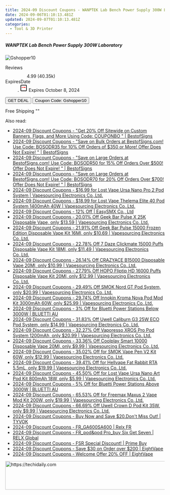 ```yaml
---
title: 2024-09 Discount Coupons - WANPTEK Lab Bench Power Supply 300W Laboratory | Gshopper
date: 2024-09-06T01:10:13.481Z
updated: 2024-09-07T01:10:13.481Z
categories:
  - Tool & 3D Printer
---
```



<div class="max-w-4xl mx-auto grid grid-cols-1 lg:max-w-5xl lg:gap-x-20 lg:grid-cols-2">
  <div class="relative p-3 col-start-1 row-start-1 flex flex-col-reverse rounded-lg bg-gradient-to-t from-black/75 via-black/0 sm:bg-none sm:row-start-2 sm:p-0 lg:row-start-1">
    <h5 class="mt-1 text-lg font-semibold text-white sm:text-slate-900 md:text-2xl dark:sm:text-white">WANPTEK Lab Bench Power Supply 300W Laboratory</h5>
  </div>
  
  <div class="col-start-1 col-end-3 row-start-1 grid gap-4 sm:mb-6 sm:grid-cols-4 lg:col-start-2 lg:row-span-6 lg:row-end-6 lg:mb-0 lg:gap-6">
      <img src="&quot;&quot;" onClick="javascript:window.open(decodeURIComponent('%22https%3A%2F%2Fwww.shareasale.com%2Fu.cfm%3Fd%3D1118475%26m%3D97331%26u%3D4338022%22'), '_blank');void(0);" alt="Gshopper10" class="h-60 w-full rounded-lg object-cover sm:col-span-2 sm:h-52 lg:col-span-full" loading="lazy" />
    
  </div>
  <dl class="row-start-2 mt-4 flex items-center text-xs font-medium sm:row-start-3 sm:mt-1 md:mt-2.5 lg:row-start-2">
    <dt class="sr-only">Reviews</dt>
    <dd class="flex items-center text-indigo-600 dark:text-indigo-400">
      <svg width="24" height="24" fill="none" aria-hidden="true" class="mr-1 stroke-current dark:stroke-indigo-500">
        <path d="m12 5 2 5h5l-4 4 2.103 5L12 16l-5.103 3L9 14l-4-4h5l2-5Z" stroke-width="2" stroke-linecap="round" stroke-linejoin="round" />
      </svg>
      <span>4.99 <span class="font-normal text-slate-400">(40.35k)</span></span>
    </dd>
    <dt class="sr-only">ExpiresDate</dt>
    <dd class="flex items-center">
      <svg width="2" height="2" aria-hidden="true" fill="currentColor" class="mx-3 text-slate-300">
        <circle cx="1" cy="1" r="1" />
      </svg>
      <svg width="24" height="24" viewBox="0 0 24 24" fill="none" stroke="currentColor" stroke-width="2">
        <rect x="3" y="3" width="18" height="18" rx="2" fill="#fff" />
        <path d="M6 10L18 10" stroke="red" stroke-width="2" fill="none" />
        <path d="M10 6L10 18" stroke="#fff" stroke-width="2" fill="none" />
      </svg>
      Expires October 8, 2024    </dd>
  </dl>
  <div class="col-start-1 row-start-3 mt-4 self-center sm:col-start-2 sm:row-span-2 sm:row-start-2 sm:mt-0 lg:col-start-1 lg:row-start-3 lg:row-end-4 lg:mt-6">
    <button type="button" onClick="javascript:window.open(decodeURIComponent('%22https%3A%2F%2Fwww.shareasale.com%2Fu.cfm%3Fd%3D1118475%26m%3D97331%26u%3D4338022%22'), '_blank');void(0);" class="rounded-lg bg-red-600 px-3 py-2 text-sm font-medium leading-6 text-white">GET DEAL</button>
    <button type="button" onClick="javascript:window.open(decodeURIComponent('%22https%3A%2F%2Fwww.shareasale.com%2Fu.cfm%3Fd%3D1118475%26m%3D97331%26u%3D4338022%22'), '_blank');void(0);" class="border-dashed border-2 border-indigo-600 bg-green-100 text-sm leading-6 font-medium py-2 px-3 rounded-lg">Coupon Code: Gshopper10</button>
  </div>
  <p class="col-start-1 mt-4 text-sm leading-6 sm:col-span-2 lg:col-span-1 lg:row-start-4 lg:mt-6 dark:text-slate-400">
    Free Shipping 
""  </p>
</div>
<span class="atpl-alsoreadstyle">Also read:</span>
<div><ul>
<li><a href="https://coupons.techidaily.com/coupon-1088225-share-63219-sale/"><u>2024-09 Discount Coupons - "Get 20% Off Sitewide on Custom Banners, Flags, and More Using Code: COUPONBO " | BestofSigns</u></a></li>
<li><a href="https://coupons.techidaily.com/coupon-751252-share-63219-sale/"><u>2024-09 Discount Coupons - "Save on Bulk Orders at BestofSigns.com! Use Code: BOSODR35 for 10% Off Orders of $350 or More! Offer Does Not Expire! " | BestofSigns</u></a></li>
<li><a href="https://coupons.techidaily.com/coupon-751253-share-63219-sale/"><u>2024-09 Discount Coupons - "Save on Large Orders at BestofSigns.com! Use Code: BOSODR50 for 15% Off Orders Over $500! Offer Does Not Expire! " | BestofSigns</u></a></li>
<li><a href="https://coupons.techidaily.com/coupon-751254-share-63219-sale/"><u>2024-09 Discount Coupons - "Save on Large Orders at BestofSigns.com! Use Code: BOSODR70 for 20% Off Orders Over $700! Offer Does Not Expire! " | BestofSigns</u></a></li>
<li><a href="https://coupons.techidaily.com/coupon-1113757-share-90958-sale/"><u>2024-09 Discount Coupons - $16.99 for Lost Vape Ursa Nano Pro 2 Pod System | Vapesourcing Electronics Co.,Ltd.</u></a></li>
<li><a href="https://coupons.techidaily.com/coupon-1113756-share-90958-sale/"><u>2024-09 Discount Coupons - $18.99 for Lost Vape Thelema Elite 40 Pod System 1400mAh 40W | Vapesourcing Electronics Co.,Ltd.</u></a></li>
<li><a href="https://coupons.techidaily.com/coupon-1106031-share-81748-sale/"><u>2024-09 Discount Coupons - 12% Off | EasySMX Co., Ltd</u></a></li>
<li><a href="https://coupons.techidaily.com/coupon-1114243-share-90958-sale/"><u>2024-09 Discount Coupons - 20.01% Off Geek Bar Pulse X 25K Disposable Vape, only $13.59 | Vapesourcing Electronics Co.,Ltd.</u></a></li>
<li><a href="https://coupons.techidaily.com/coupon-1114245-share-90958-sale/"><u>2024-09 Discount Coupons - 21.91% Off Geek Bar Pulse 15000 Frozen Edition Disposable Vape Kit 16Ml, only $10.69 | Vapesourcing Electronics Co.,Ltd.</u></a></li>
<li><a href="https://coupons.techidaily.com/coupon-1100388-share-90958-sale/"><u>2024-09 Discount Coupons - 22.78% Off 7 Daze Clickmate 15000 Puffs Disposable Vape Kit 18Ml, only $11.49 | Vapesourcing Electronics Co.,Ltd.</u></a></li>
<li><a href="https://coupons.techidaily.com/coupon-1080875-share-90958-sale/"><u>2024-09 Discount Coupons - 26.14% Off CRAZYACE B15000 Disposable Vape 20Ml, only $10.99 | Vapesourcing Electronics Co.,Ltd.</u></a></li>
<li><a href="https://coupons.techidaily.com/coupon-1113417-share-90958-sale/"><u>2024-09 Discount Coupons - 27.79% Off HOPO Fliptip HD 16000 Puffs Disposable Vape Kit 20Ml, only $12.99 | Vapesourcing Electronics Co.,Ltd.</u></a></li>
<li><a href="https://coupons.techidaily.com/coupon-1069751-share-90958-sale/"><u>2024-09 Discount Coupons - 29.49% Off SMOK Nord GT Pod System, only $20.99 | Vapesourcing Electronics Co.,Ltd.</u></a></li>
<li><a href="https://coupons.techidaily.com/coupon-1093537-share-90958-sale/"><u>2024-09 Discount Coupons - 29.74% Off Innokin Kroma Nova Pod Mod Kit 3000mAh 60W, only $25.99 | Vapesourcing Electronics Co.,Ltd.</u></a></li>
<li><a href="https://coupons.techidaily.com/coupon-1083022-share-109567-sale/"><u>2024-09 Discount Coupons - 3% Off for Bluetti Power Stations Below 3000W | BLUETTI AU</u></a></li>
<li><a href="https://coupons.techidaily.com/coupon-1084142-share-90958-sale/"><u>2024-09 Discount Coupons - 31.83% Off Uwell Caliburn G3 25W ECO Pod System, only $14.99 | Vapesourcing Electronics Co.,Ltd.</u></a></li>
<li><a href="https://coupons.techidaily.com/coupon-1080278-share-90958-sale/"><u>2024-09 Discount Coupons - 32.27% Off Vaporesso XROS Pro Pod System 1200mAh, only $20.99 | Vapesourcing Electronics Co.,Ltd.</u></a></li>
<li><a href="https://coupons.techidaily.com/coupon-1087945-share-90958-sale/"><u>2024-09 Discount Coupons - 33.36% Off Coolplay Smart 10000 Disposable Vape 20Ml, only $9.99 | Vapesourcing Electronics Co.,Ltd.</u></a></li>
<li><a href="https://coupons.techidaily.com/coupon-716195-share-90958-sale/"><u>2024-09 Discount Coupons - 35.02% Off for SMOK Vape Pen V2 Kit 60W, only $12.99 | Vapesourcing Electronics Co.,Ltd.</u></a></li>
<li><a href="https://coupons.techidaily.com/coupon-817994-share-90958-sale/"><u>2024-09 Discount Coupons - 39.41% Off for Hellvape Fat Rabbit RTA 5.5mL, only $19.99 | Vapesourcing Electronics Co.,Ltd.</u></a></li>
<li><a href="https://coupons.techidaily.com/coupon-980596-share-90958-sale/"><u>2024-09 Discount Coupons - 45.50% Off for Lost Vape Ursa Nano Art Pod Kit 800mAh 18W, only $5.99 | Vapesourcing Electronics Co.,Ltd.</u></a></li>
<li><a href="https://coupons.techidaily.com/coupon-1083021-share-109567-sale/"><u>2024-09 Discount Coupons - 5% Off for Bluetti Power Stations Above 3000W | BLUETTI AU</u></a></li>
<li><a href="https://coupons.techidaily.com/coupon-979342-share-90958-sale/"><u>2024-09 Discount Coupons - 65.53% Off for Freemax Maxus 2 Vape Mod Kit 200W, only $19.99 | Vapesourcing Electronics Co.,Ltd.</u></a></li>
<li><a href="https://coupons.techidaily.com/coupon-949911-share-90958-sale/"><u>2024-09 Discount Coupons - 66.69% Off Uwell Crown D Pod Kit 35W, only $9.99 | Vapesourcing Electronics Co.,Ltd.</u></a></li>
<li><a href="https://coupons.techidaily.com/coupon-1113441-share-155934-sale/"><u>2024-09 Discount Coupons - Buy Now and Save $20.Don't Miss Out! | TYVOK</u></a></li>
<li><a href="https://coupons.techidaily.com/coupon-1114559-share-92020-sale/"><u>2024-09 Discount Coupons - FR_GA600SA600 | Relx FR</u></a></li>
<li><a href="https://coupons.techidaily.com/coupon-1111726-share-92020-sale/"><u>2024-09 Discount Coupons - FR_pod&pod Pro_buy Six Get Seven | RELX Global</u></a></li>
<li><a href="https://coupons.techidaily.com/coupon-1113038-share-96806-sale/"><u>2024-09 Discount Coupons - FSR Special Discount! | Prime Buy</u></a></li>
<li><a href="https://coupons.techidaily.com/coupon-1114216-share-59344-sale/"><u>2024-09 Discount Coupons - Save $30 on Order over $200 | EightVape</u></a></li>
<li><a href="https://coupons.techidaily.com/coupon-1114215-share-59344-sale/"><u>2024-09 Discount Coupons - Welcome Offer 20% OFF | EightVape</u></a></li>
</ul></div>

<ins class="adsbygoogle"
      style="display:block"
      data-ad-client="ca-pub-7571918770474297"
      data-ad-slot="8358498916"
      data-ad-format="auto"
      data-full-width-responsive="true"></ins>
<!-- affiliate ads begin -->
<a href="https://aidotcom.pxf.io/c/5597632/2134503/19576" target="_top" id="2134503">
  <img src="//a.impactradius-go.com/display-ad/19576-2134503" border="0" alt="https://techidaily.com" width="728" height="90"/>
</a>
<img height="0" width="0" src="https://aidotcom.pxf.io/i/5597632/2134503/19576" style="position:absolute;visibility:hidden;" border="0" />
<!-- affiliate ads end -->